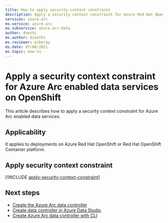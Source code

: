 ```yaml
---
title: How to apply security context constraint
description: Apply a security context constraint for Azure Red Hat OpenShift or Red Hat OpenShift Container Platform
services: azure-arc
ms.service: azure-arc
ms.subservice: azure-arc-data
author: dnethi
ms.author: dinethi
ms.reviewer: mikeray
ms.date: 07/08/2021
ms.topic: how-to
---
```


# Apply a security context constraint for Azure Arc enabled data services on OpenShift

This article describes how to apply a security context constraint for Azure Arc enabled data services. 

## Applicability

It applies to deployments on Azure Red Hat OpenShift or Red Hat OpenShift Container platform. 

## Apply security context constraint

[!INCLUDE [apply-security-context-constraint](includes/apply-security-context-constraint.md)]

## Next steps

- [Create the Azure Arc data controller](create-data-controller.md)
- [Create data controller in Azure Data Studio](create-data-controller-indirect-azure-data-studio.md)
- [Create Azure Arc data controller with CLI](create-data-controller-indirect-using-cli.md)

